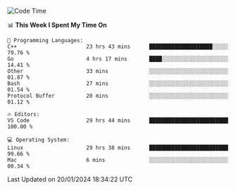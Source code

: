 
<!--START_SECTION:waka-->
![Code Time](http://img.shields.io/badge/Code%20Time-1%2C535%20hrs%2032%20mins-blue)

📊 **This Week I Spent My Time On** 

```text
💬 Programming Languages: 
C++                      23 hrs 43 mins      ████████████████████░░░░░   79.76 % 
Go                       4 hrs 17 mins       ████░░░░░░░░░░░░░░░░░░░░░   14.41 % 
Other                    33 mins             ░░░░░░░░░░░░░░░░░░░░░░░░░   01.87 % 
Bash                     27 mins             ░░░░░░░░░░░░░░░░░░░░░░░░░   01.54 % 
Protocol Buffer          20 mins             ░░░░░░░░░░░░░░░░░░░░░░░░░   01.12 % 

🔥 Editors: 
VS Code                  29 hrs 44 mins      █████████████████████████   100.00 % 

💻 Operating System: 
Linux                    29 hrs 38 mins      █████████████████████████   99.66 % 
Mac                      6 mins              ░░░░░░░░░░░░░░░░░░░░░░░░░   00.34 % 
```


 Last Updated on 20/01/2024 18:34:22 UTC
<!--END_SECTION:waka-->

